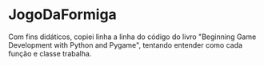 # JogoDaFormiga
Com fins didáticos, copiei linha a linha do código do livro "Beginning Game Development with Python and Pygame", 
tentando entender como cada função e classe trabalha.
